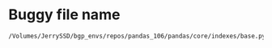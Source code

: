 # Buggy file name

```text
/Volumes/JerrySSD/bgp_envs/repos/pandas_106/pandas/core/indexes/base.py
```
